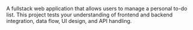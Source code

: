 A fullstack web application that allows users to manage a
personal to-do list. This project tests your understanding of frontend and backend
integration, data flow, UI design, and API handling.
